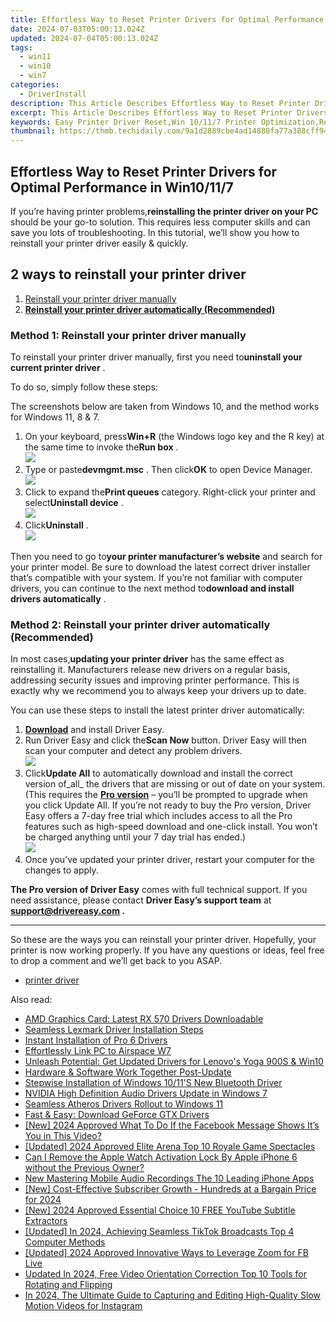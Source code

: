 ```yaml
---
title: Effortless Way to Reset Printer Drivers for Optimal Performance in Win10/11/7
date: 2024-07-03T05:00:13.024Z
updated: 2024-07-04T05:00:13.024Z
tags:
  - win11
  - win10
  - win7
categories:
  - DriverInstall
description: This Article Describes Effortless Way to Reset Printer Drivers for Optimal Performance in Win10/11/7
excerpt: This Article Describes Effortless Way to Reset Printer Drivers for Optimal Performance in Win10/11/7
keywords: Easy Printer Driver Reset,Win 10/11/7 Printer Optimization,Resetting Printer Drivers Windows 10/11/7,Optimal Printer Performance Win10/11/7,Efficient Printer Driver Reset Methods,Streamline Win10/11/7 Printing Process,Uninstall Old Printer Drivers for Performance Gain
thumbnail: https://thmb.techidaily.com/9a1d2889cbe4ad14880fa77a388cff944d010380f4cf0a1f83bd01829ce96a1e.jpg
---
```


## Effortless Way to Reset Printer Drivers for Optimal Performance in Win10/11/7

 If you’re having printer problems,**reinstalling the printer driver on your PC** should be your go-to solution. This requires less computer skills and can save you lots of troubleshooting. In this tutorial, we’ll show you how to reinstall your printer driver easily & quickly.

## 2 ways to reinstall your printer driver

1. [Reinstall your printer driver manually](#method1)
2. **[Reinstall your printer driver automatically (Recommended)](#method2)**

### Method 1: Reinstall your printer driver manually

 To reinstall your printer driver manually, first you need to**uninstall your current printer driver** .

To do so, simply follow these steps:

 The screenshots below are taken from Windows 10, and the method works for Windows 11, 8 & 7.

1. On your keyboard, press**Win+R** (the Windows logo key and the R key) at the same time to invoke the**Run box** .  
![](https://images.drivereasy.com/wp-content/uploads/2020/10/just-a-run-box.jpg)
2. Type or paste**devmgmt.msc** . Then click**OK** to open Device Manager.  
![](https://images.drivereasy.com/wp-content/uploads/2020/10/device-manager-run-box-ok.jpg)
3. Click to expand the**Print queues** category. Right-click your printer and select**Uninstall device** .  
![](https://images.drivereasy.com/wp-content/uploads/2020/10/device-manager-reinstall-printer-02.jpg)
4. Click**Uninstall** .  
![](https://images.drivereasy.com/wp-content/uploads/2020/10/device-manager-reinstall-printer-03.jpg)

 Then you need to go to**your printer manufacturer’s website** and search for your printer model. Be sure to download the latest correct driver installer that’s compatible with your system. If you’re not familiar with computer drivers, you can continue to the next method to**download and install drivers automatically** .

### Method 2: Reinstall your printer driver automatically (Recommended)

 In most cases,**updating your printer driver** has the same effect as reinstalling it. Manufacturers release new drivers on a regular basis, addressing security issues and improving printer performance. This is exactly why we recommend you to always keep your drivers up to date.

 You can use these steps to install the latest printer driver automatically:

1. [**Download**](https://tools.techidaily.com/drivereasy/download/) and install Driver Easy.
2. Run Driver Easy and click the**Scan Now** button. Driver Easy will then scan your computer and detect any problem drivers.  
![](https://www.drivereasy.com/wp-content/uploads/2020/10/6_0_scan-now.jpg)
3. Click**Update All** to automatically download and install the correct version of_all_ the drivers that are missing or out of date on your system.  
 (This requires the **[Pro version](https://tools.techidaily.com/drivereasy/download/)**  – you’ll be prompted to upgrade when you click Update All. If you’re not ready to buy the Pro version, Driver Easy offers a 7-day free trial which includes access to all the Pro features such as high-speed download and one-click install. You won’t be charged anything until your 7 day trial has ended.)  
![](https://www.drivereasy.com/wp-content/uploads/2020/10/6_0_update-all-printer.jpg)
4. Once you’ve updated your printer driver, restart your computer for the changes to apply.

**The Pro version of Driver Easy** comes with full technical support. If you need assistance, please contact **Driver Easy’s support team** at **[support@drivereasy.com](mailto:support@drivereasy.com) .**

---

 So these are the ways you can reinstall your printer driver. Hopefully, your printer is now working properly. If you have any questions or ideas, feel free to drop a comment and we’ll get back to you ASAP.

* [printer driver](https://tools.techidaily.com/drivereasy/download/)

<ins class="adsbygoogle"
     style="display:block"
     data-ad-format="autorelaxed"
     data-ad-client="ca-pub-7571918770474297"
     data-ad-slot="1223367746"></ins>



<ins class="adsbygoogle"
     style="display:block"
     data-ad-client="ca-pub-7571918770474297"
     data-ad-slot="8358498916"
     data-ad-format="auto"
     data-full-width-responsive="true"></ins>

<span class="atpl-alsoreadstyle">Also read:</span>
<div><ul>
<li><a href="https://driver-install.techidaily.com/amd-graphics-card-latest-rx-570-drivers-downloadable/"><u>AMD Graphics Card: Latest RX 570 Drivers Downloadable</u></a></li>
<li><a href="https://driver-install.techidaily.com/seamless-lexmark-driver-installation-steps/"><u>Seamless Lexmark Driver Installation Steps</u></a></li>
<li><a href="https://driver-install.techidaily.com/instant-installation-of-pro-6-drivers/"><u>Instant Installation of Pro 6 Drivers</u></a></li>
<li><a href="https://driver-install.techidaily.com/effortlessly-link-pc-to-airspace-w7/"><u>Effortlessly Link PC to Airspace W7</u></a></li>
<li><a href="https://driver-install.techidaily.com/unleash-potential-get-updated-drivers-for-lenovos-yoga-900s-and-win10/"><u>Unleash Potential: Get Updated Drivers for Lenovo's Yoga 900S & Win10</u></a></li>
<li><a href="https://driver-install.techidaily.com/hardware-and-software-work-together-post-update/"><u>Hardware & Software Work Together Post-Update</u></a></li>
<li><a href="https://driver-install.techidaily.com/stepwise-installation-of-windows-1011s-new-bluetooth-driver/"><u>Stepwise Installation of Windows 10/11'S New Bluetooth Driver</u></a></li>
<li><a href="https://driver-install.techidaily.com/nvidia-high-definition-audio-drivers-update-in-windows-7/"><u>NVIDIA High Definition Audio Drivers Update in Windows 7</u></a></li>
<li><a href="https://driver-install.techidaily.com/seamless-atheros-drivers-rollout-to-windows-11/"><u>Seamless Atheros Drivers Rollout to Windows 11</u></a></li>
<li><a href="https://driver-install.techidaily.com/fast-and-easy-download-geforce-gtx-drivers/"><u>Fast & Easy: Download GeForce GTX Drivers</u></a></li>
<li><a href="https://facebook-video-files.techidaily.com/new-2024-approved-what-to-do-if-the-facebook-message-shows-its-you-in-this-video/"><u>[New] 2024 Approved  What To Do If the Facebook Message Shows It’s You in This Video?</u></a></li>
<li><a href="https://visual-screen-recording.techidaily.com/updated-2024-approved-elite-arena-top-10-royale-game-spectacles/"><u>[Updated] 2024 Approved  Elite Arena  Top 10 Royale Game Spectacles</u></a></li>
<li><a href="https://apple-account.techidaily.com/can-i-remove-the-apple-watch-activation-lock-by-apple-iphone-6-without-the-previous-owner-by-drfone-ios/"><u>Can I Remove the Apple Watch Activation Lock By Apple iPhone 6 without the Previous Owner?</u></a></li>
<li><a href="https://sound-tweaking.techidaily.com/new-mastering-mobile-audio-recordings-the-10-leading-iphone-apps/"><u>New Mastering Mobile Audio Recordings The 10 Leading iPhone Apps</u></a></li>
<li><a href="https://facebook-record-videos.techidaily.com/new-cost-effective-subscriber-growth-hundreds-at-a-bargain-price-for-2024/"><u>[New] Cost-Effective Subscriber Growth - Hundreds at a Bargain Price for 2024</u></a></li>
<li><a href="https://facebook-video-footage.techidaily.com/new-2024-approved-essential-choice-10-free-youtube-subtitle-extractors/"><u>[New] 2024 Approved  Essential Choice  10 FREE YouTube Subtitle Extractors</u></a></li>
<li><a href="https://tiktok-video-recordings.techidaily.com/updated-in-2024-achieving-seamless-tiktok-broadcasts-top-4-computer-methods/"><u>[Updated] In 2024, Achieving Seamless TikTok Broadcasts  Top 4 Computer Methods</u></a></li>
<li><a href="https://fox-access.techidaily.com/updated-2024-approved-innovative-ways-to-leverage-zoom-for-fb-live/"><u>[Updated] 2024 Approved  Innovative Ways to Leverage Zoom for FB Live</u></a></li>
<li><a href="https://smart-video-creator.techidaily.com/updated-in-2024-free-video-orientation-correction-top-10-tools-for-rotating-and-flipping/"><u>Updated In 2024, Free Video Orientation Correction Top 10 Tools for Rotating and Flipping</u></a></li>
<li><a href="https://instagram-clips.techidaily.com/in-2024-the-ultimate-guide-to-capturing-and-editing-high-quality-slow-motion-videos-for-instagram/"><u>In 2024, The Ultimate Guide to Capturing and Editing High-Quality Slow Motion Videos for Instagram</u></a></li>
</ul></div>
